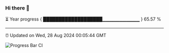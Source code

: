 ### Hi there 👋

⏳ Year progress { ███████████████████▁▁▁▁▁▁▁▁▁▁▁ } 65.57 %

---

⏰ Updated on Wed, 28 Aug 2024 00:05:44 GMT

![Progress Bar CI](https://github.com/liununu/liununu/workflows/Progress%20Bar%20CI/badge.svg)
